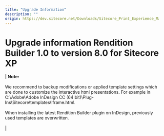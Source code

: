 ```yaml
---
title: "Upgrade Information"
description: ""
origin: https://dev.sitecore.net/Downloads/Sitecore_Print_Experience_Manager/8_0/Sitecore_Print_Experience_Manager_for_8_0/Upgrade_Information_RB
---
```


# Upgrade information Rendition Builder 1.0 to version 8.0 for Sitecore XP

 | **Note:**<br /><br />We recommend to backup modifications or applied template settings which are done to customize the interactive html presentations. For example in C:\Adobe\Adobe InDesign CC (64 bit)\Plug-Ins\Sitecore\templates\iframe.html.<br /><br />When installing the latest Rendition Builder plugin on InDesign, previously used templates are overwritten.<br /><br /> |